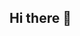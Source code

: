 ## Hi there 👋

<!--
**GWizard90/GWizard90** is a ✨ _special_ ✨ repository because its `README.md` (this file) appears on your GitHub profile.

<img scr='https://github.com/GWizard90/GWizard90/blob/main/180c52fb7998000d8dce2397575b3f262ce3987761bebb9b5d4f92b285e2487f.gif' alt='gif' witdh='600'>

